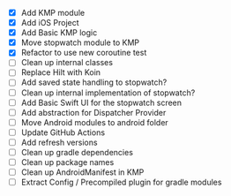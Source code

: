 - [x] Add KMP module
- [x] Add iOS Project
- [x] Add Basic KMP logic
- [x] Move stopwatch module to KMP
- [x] Refactor to use new coroutine test
- [ ] Clean up internal classes
- [ ] Replace Hilt with Koin
- [ ] Add saved state handling to stopwatch?
- [ ] Clean up internal implementation of stopwatch?
- [ ] Add Basic Swift UI for the stopwatch screen
- [ ] Add abstraction for Dispatcher Provider
- [ ] Move Android modules to android folder
- [ ] Update GitHub Actions
- [ ] Add refresh versions
- [ ] Clean up gradle dependencies
- [ ] Clean up package names
- [ ] Clean up AndroidManifest in KMP
- [ ] Extract Config / Precompiled plugin for gradle modules
